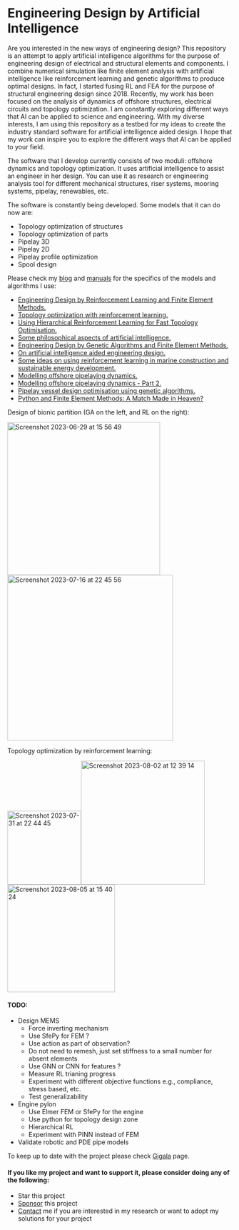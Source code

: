 # Engineering Design by Artificial Intelligence

Are you interested in the new ways of engineering design? This repository is an attempt to apply artificial intelligence algorithms for the purpose of engineering design of electrical and structural elements and components. I combine numerical simulation like finite element analysis with artificial intelligence like reinforcement learning and genetic algorithms to produce optimal designs. In fact, I started fusing RL and FEA for the purpose of structural engineering design since 2018. Recently, my work has been focused on the analysis of dynamics of offshore structures, electrical circuits and topology optimization. I am constantly exploring different ways that AI can be applied to science and engineering. With my diverse interests, I am using this repository as a testbed for my ideas to create the industry standard software for artificial intelligence aided design. I hope that my work can inspire you to explore the different ways that AI can be applied to your field.

The software that I develop currently consists of two moduli: offshore dynamics and topology optimization. It uses artificial intelligence to assist an engineer in her design. You can use it as research or engineering analysis tool for different mechanical structures, riser systems, mooring systems, pipelay, renewables, etc.

The software is constantly being developed. Some models that it can do now are:

* Topology optimization of structures
* Topology optimization of parts
* Pipelay 3D
* Pipelay 2D
* Pipelay profile optimization
* Spool design
 
 
Please check my [blog](https://gigatskhondia.medium.com/) and [manuals](https://gigatskhondia.github.io/gigala/) for the specifics of the models and algorithms I use:

* [Engineering Design by Reinforcement Learning and Finite Element Methods.](https://gigatskhondia.medium.com/engineering-design-by-reinforcement-learning-and-finite-element-methods-82eb57796424)
* [Topology optimization with reinforcement learning.](https://gigatskhondia.medium.com/topology-optimization-with-reinforcement-learning-d69688ba4fb4)
* [Using Hierarchical Reinforcement Learning for Fast Topology Optimisation.](https://gigatskhondia.medium.com/using-hierarchical-reinforcement-learning-for-fast-topology-optimisation-85aa0c07fb7f)
* [Some philosophical aspects of artificial intelligence.](https://gigatskhondia.medium.com/some-philosophical-aspects-of-artificial-intelligence-0a0f0bdb6312)
* [Engineering Design by Genetic Algorithms and Finite Element Methods.](https://gigatskhondia.medium.com/engineering-design-by-genetic-algorithms-and-finite-element-methods-5077ebadd16e)
* [On artificial intelligence aided engineering design.](https://gigatskhondia.medium.com/on-artificial-intelligence-aided-engineering-design-a6cf6f76b3d9)
* [Some ideas on using reinforcement learning in marine construction and sustainable energy development.](https://gigatskhondia.medium.com/using-reinforcement-learning-in-marine-construction-and-sustainable-energy-development-b5f301fb2397)
* [Modelling offshore pipelaying dynamics.](https://medium.com/@gigatskhondia/modelling-pipelay-dynamics-with-second-order-ordinary-differential-equation-using-python-4d6fc24055b)
* [Modelling offshore pipelaying dynamics - Part 2.](https://gigatskhondia.medium.com/modelling-offshore-pipelaying-dynamics-part-2-in-6-dof-a360965a7a89)
* [Pipelay vessel design optimisation using genetic algorithms.](https://medium.com/@gigatskhondia/pipelay-vessel-design-optimisation-using-genetic-algorithms-506aa04212f1)
* [Python and Finite Element Methods: A Match Made in Heaven?](https://gigatskhondia.medium.com/python-and-finite-element-methods-a-match-made-in-heaven-ee2ed7ca14ee)


Design of bionic partition (GA on the left, and RL on the right): 

<img width="342" alt="Screenshot 2023-06-29 at 15 56 49" src="https://github.com/gigatskhondia/gigala/assets/31343916/54689109-65ec-4b4c-87ae-1fe11dba031c"><img width="371" alt="Screenshot 2023-07-16 at 22 45 56" src="https://github.com/gigatskhondia/gigala/assets/31343916/4d5954dc-5e80-4b8e-8d02-1ab5757281df">

Topology optimization by reinforcement learning:

<img width="165" alt="Screenshot 2023-07-31 at 22 44 45" src="https://github.com/gigatskhondia/gigala/assets/31343916/bde9577c-0647-4c29-82b1-8f402deff7b0"><img width="277" alt="Screenshot 2023-08-02 at 12 39 14" src="https://github.com/gigatskhondia/gigala/assets/31343916/e97365d9-71cc-4c15-a790-4cb04037c163"><img width="241" alt="Screenshot 2023-08-05 at 15 40 24" src="https://github.com/gigatskhondia/gigala/assets/31343916/48246d51-37bc-4858-8490-904441c1063b">

#### TODO: ####
  
*  Design MEMS
   *  Force inverting mechanism
   *  Use SfePy for FEM ?
   *  Use action as part of observation?
   *  Do not need to remesh, just set stiffness to a small number for absent elements 
   *  Use GNN or CNN for features ?
   *  Measure RL trianing progress
   *  Experiment with different objective functions e.g., compliance, stress based, etc.
   *  Test generalizability
*  Engine pylon
   *  Use Elmer FEM or SfePy for the engine
   *  Use python for topology design zone
   *  Hierarchical RL
   *  Experiment with PINN instead of FEM 
*  Validate robotic and PDE pipe models

To keep up to date with the project please check [Gigala](https://gigala.io/) page.

#### If you like my project and want to support it, please consider doing any of the following: ####
* Star this project
* [Sponsor](https://www.paypal.me/gigatskhondia) this project 
* [Contact](https://gigala.io/) me if you are interested in my research or want to adopt my solutions for your project

